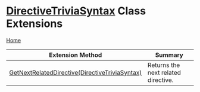# [DirectiveTriviaSyntax](https://docs.microsoft.com/en-us/dotnet/api/microsoft.codeanalysis.csharp.syntax.directivetriviasyntax) Class Extensions

[Home](../../../../../README.md)

| Extension Method | Summary |
| ---------------- | ------- |
| [GetNextRelatedDirective(DirectiveTriviaSyntax)](../../../../../Roslynator/CSharp/SyntaxExtensions/GetNextRelatedDirective/README.md) | Returns the next related directive\. |

